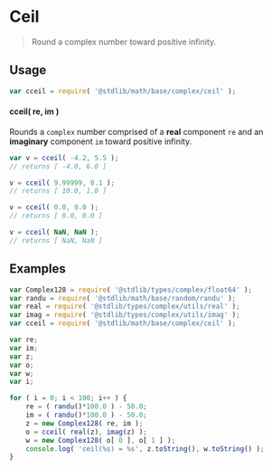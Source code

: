 # Ceil

> Round a complex number toward positive infinity.


<section class="usage">

## Usage

``` javascript
var cceil = require( '@stdlib/math/base/complex/ceil' );
```

#### cceil( re, im )

Rounds a `complex` number comprised of a __real__ component `re` and an __imaginary__ component `im` toward positive infinity.

``` javascript
var v = cceil( -4.2, 5.5 );
// returns [ -4.0, 6.0 ]

v = cceil( 9.99999, 0.1 );
// returns [ 10.0, 1.0 ]

v = cceil( 0.0, 0.0 );
// returns [ 0.0, 0.0 ]

v = cceil( NaN, NaN );
// returns [ NaN, NaN ]
```

</section>

<!-- /.usage -->


<section class="examples">

## Examples

``` javascript
var Complex128 = require( '@stdlib/types/complex/float64' );
var randu = require( '@stdlib/math/base/random/randu' );
var real = require( '@stdlib/types/complex/utils/real' );
var imag = require( '@stdlib/types/complex/utils/imag' );
var cceil = require( '@stdlib/math/base/complex/ceil' );

var re;
var im;
var z;
var o;
var w;
var i;

for ( i = 0; i < 100; i++ ) {
    re = ( randu()*100.0 ) - 50.0;
    im = ( randu()*100.0 ) - 50.0;
    z = new Complex128( re, im );
    o = cceil( real(z), imag(z) );
    w = new Complex128( o[ 0 ], o[ 1 ] );
    console.log( 'ceil(%s) = %s', z.toString(), w.toString() );
}
```

</section>

<!-- /.examples -->


<section class="links">

</section>

<!-- /.links -->
